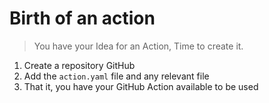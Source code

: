<!-- .slide: -->

# Birth of an action

> You have your Idea for an Action, Time to create it.

1. Create a repository GitHub
2. Add the `action.yaml` file and any relevant file
3. That it, you have your GitHub Action available to be used
<!-- .element: class="list-fragment" -->
